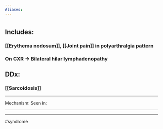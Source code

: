 ```yaml
---
Aliases:
---
```

# 
## Includes:
### [[Erythema nodosum]], [[Joint pain]] in polyarthralgia pattern
### On CXR -> Bilateral hilar lymphadenopathy
## DDx:
### [[Sarcoidosis]]

---
Mechanism:
Seen in: 

---


---
#syndrome 